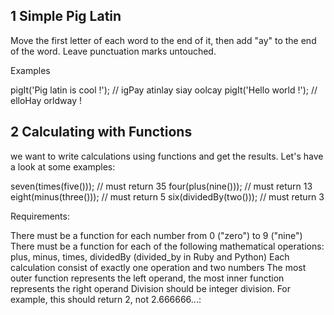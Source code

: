 ## 1 Simple Pig Latin

Move the first letter of each word to the end of it, then add "ay" to the end of the word. Leave punctuation marks untouched.

Examples

pigIt('Pig latin is cool !'); // igPay atinlay siay oolcay
pigIt('Hello world !');     // elloHay orldway !

## 2 Calculating with Functions
we want to write calculations using functions and get the results. Let's have a look at some examples:

seven(times(five())); // must return 35
four(plus(nine())); // must return 13
eight(minus(three())); // must return 5
six(dividedBy(two())); // must return 3

Requirements:

There must be a function for each number from 0 ("zero") to 9 ("nine")
There must be a function for each of the following mathematical operations: plus, minus, times, dividedBy (divided_by in Ruby and Python)
Each calculation consist of exactly one operation and two numbers
The most outer function represents the left operand, the most inner function represents the right operand
Division should be integer division. For example, this should return 2, not 2.666666...:
